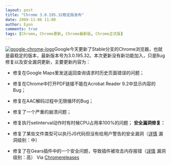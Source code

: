 ```yaml
---
layout: post
title: "Chrome 3.0.195.32稳定版发布"
date: 2009-11-06 11:00
author: Eyon
comments: true
tags: [Chrome, Chrome更新, Chrome最新版, Chrome正式版]
---
```

<a href="http://img.chromi.org/2009/09/google-chrome-logo.png">![google-chrome-logo](http://img.chromi.org/2009/09/google-chrome-logo-150x150.png "google-chrome-logo")</a>Google今天更新了Stable分支的Chrome浏览器，也就是最稳定的版本，最新版本号为3.0.195.32。本次更新没有新功能加入，只是Bug修复以及安全漏洞更新，主要更新内容为：


*   修复在Google Maps里发送返回查询请求时历史页面错误的问题；
*   修复在Chrome中打开PDF链接不能在Acrobat Reader 9.2中显示内容的Bug；
*   修复在AAC解码过程中无限循环的Bug；
*   修复了一个严重的崩溃问题；
*   修复执行setinterval动作时有时候CPU占用率100%的问题；
**安全漏洞修复：**


*   修复了某些文件类型可以执行JS代码但没有给用户警告的安全漏洞（[详情](http://code.google.com/p/chromium/issues/detail?id=23979) 漏洞级别：中）
*   修复了在Gears插件中的一个安全问题，导致插件被攻击内存报错（[详情](http://code.google.com/p/chromium/issues/detail?id=26179) 漏洞级别：高）
Via [Chromereleases](http://feedproxy.google.com/~r/GoogleChromeReleases/~3/F1UMfRoaM5A/stable-channel-update.html)
